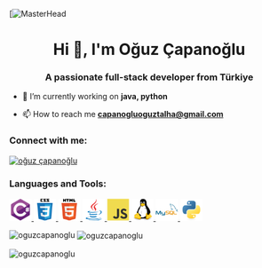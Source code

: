 [![MasterHead](https://i.redd.it/u4z89d2jqgta1.png)


<h1 align="center">Hi 👋, I'm Oğuz Çapanoğlu</h1>
<h3 align="center">A passionate full-stack developer from Türkiye</h3>

- 🔭 I’m currently working on **java, python**

- 📫 How to reach me **capanogluoguztalha@gmail.com**

<h3 align="left">Connect with me:</h3>
<p align="left">
<a href="https://linkedin.com/in/oğuz çapanoğlu" target="blank"><img align="center" src="https://raw.githubusercontent.com/rahuldkjain/github-profile-readme-generator/master/src/images/icons/Social/linked-in-alt.svg" alt="oğuz çapanoğlu" height="30" width="40" /></a>
</p>

<h3 align="left">Languages and Tools:</h3>
<p align="left"> <a href="https://www.w3schools.com/cs/" target="_blank" rel="noreferrer"> <img src="https://raw.githubusercontent.com/devicons/devicon/master/icons/csharp/csharp-original.svg" alt="csharp" width="40" height="40"/> </a> <a href="https://www.w3schools.com/css/" target="_blank" rel="noreferrer"> <img src="https://raw.githubusercontent.com/devicons/devicon/master/icons/css3/css3-original-wordmark.svg" alt="css3" width="40" height="40"/> </a> <a href="https://www.w3.org/html/" target="_blank" rel="noreferrer"> <img src="https://raw.githubusercontent.com/devicons/devicon/master/icons/html5/html5-original-wordmark.svg" alt="html5" width="40" height="40"/> </a> <a href="https://www.java.com" target="_blank" rel="noreferrer"> <img src="https://raw.githubusercontent.com/devicons/devicon/master/icons/java/java-original.svg" alt="java" width="40" height="40"/> </a> <a href="https://developer.mozilla.org/en-US/docs/Web/JavaScript" target="_blank" rel="noreferrer"> <img src="https://raw.githubusercontent.com/devicons/devicon/master/icons/javascript/javascript-original.svg" alt="javascript" width="40" height="40"/> </a> <a href="https://www.linux.org/" target="_blank" rel="noreferrer"> <img src="https://raw.githubusercontent.com/devicons/devicon/master/icons/linux/linux-original.svg" alt="linux" width="40" height="40"/> </a> <a href="https://www.mysql.com/" target="_blank" rel="noreferrer"> <img src="https://raw.githubusercontent.com/devicons/devicon/master/icons/mysql/mysql-original-wordmark.svg" alt="mysql" width="40" height="40"/> </a> <a href="https://www.python.org" target="_blank" rel="noreferrer"> <img src="https://raw.githubusercontent.com/devicons/devicon/master/icons/python/python-original.svg" alt="python" width="40" height="40"/> </a> </p>

<p><img align="left" src="https://github-readme-stats.vercel.app/api/top-langs?username=oguzcapanoglu&show_icons=true&locale=en&layout=compact" alt="oguzcapanoglu" /></p>

<p>&nbsp;<img align="center" src="https://github-readme-stats.vercel.app/api?username=oguzcapanoglu&show_icons=true&locale=en" alt="oguzcapanoglu" /></p>

<p><img align="center" src="https://github-readme-streak-stats.herokuapp.com/?user=oguzcapanoglu&" alt="oguzcapanoglu" /></p>
